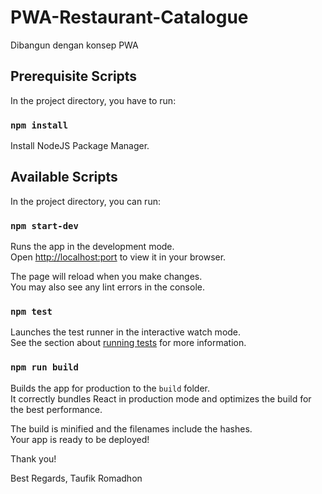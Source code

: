 # PWA-Restaurant-Catalogue
Dibangun dengan konsep PWA

## Prerequisite Scripts

In the project directory, you have to run:

### `npm install`

Install NodeJS Package Manager.

## Available Scripts

In the project directory, you can run:

### `npm start-dev`

Runs the app in the development mode.\
Open [http://localhost:port](http://localhost:port) to view it in your browser.

The page will reload when you make changes.\
You may also see any lint errors in the console.

### `npm test`

Launches the test runner in the interactive watch mode.\
See the section about [running tests](https://facebook.github.io/create-react-app/docs/running-tests) for more information.

### `npm run build`

Builds the app for production to the `build` folder.\
It correctly bundles React in production mode and optimizes the build for the best performance.

The build is minified and the filenames include the hashes.\
Your app is ready to be deployed!

Thank you!

Best Regards,
Taufik Romadhon
